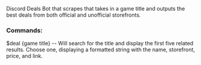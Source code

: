 Discord Deals Bot that scrapes that takes in a game title and outputs the best deals from both official and unofficial storefronts.

### Commands:
$deal {game title} -- Will search for the title and display the first five related results. Choose one, displaying a formatted string with the name, storefront, price, and link.
